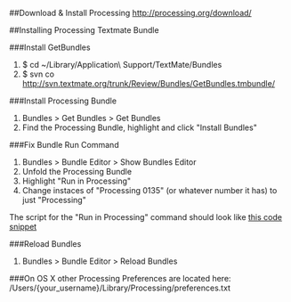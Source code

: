 ##Download & Install Processing
http://processing.org/download/

##Installing Processing Textmate Bundle

###Install GetBundles
1. $ cd ~/Library/Application\ Support/TextMate/Bundles
2. $ svn co http://svn.textmate.org/trunk/Review/Bundles/GetBundles.tmbundle/

###Install Processing Bundle
1. Bundles > Get Bundles > Get Bundles
2. Find the Processing Bundle, highlight and click "Install Bundles"

###Fix Bundle Run Command
1. Bundles > Bundle Editor > Show Bundles Editor
2. Unfold the Processing Bundle
3. Highlight "Run in Processing"
4. Change instaces of "Processing 0135" (or whatever number it has) to just "Processing"

The script for the "Run in Processing" command should look like [this code snippet](http://gist.github.com/1ecdd8ac3e09672e1aee)

###Reload Bundles
1. Bundles > Bundle Editor > Reload Bundles

###On OS X other Processing Preferences are located here:
  /Users/{your_username}/Library/Processing/preferences.txt